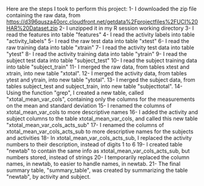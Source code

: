 Here are the steps I took to perform this project:
1- I downloaded the zip file containing the raw data, from https://d396qusza40orc.cloudfront.net/getdata%2Fprojectfiles%2FUCI%20HAR%20Dataset.zip
2- I unzipped it in my R session working directory
3- I read the features into table "features"
4- I read the activity labels into table "activity_labels"
5- I read the raw test data into table "xtest"
6- I read the raw training data into table "xtrain"
7- I read the activity test data into table "ytest"
8- I read the activity training data into table "ytrain"
9- I read the subject test data into table "subject_test"
10- I read the subject training data into table "subject_train"
11- I merged the raw data, from tables xtest and xtrain, into new table "xtotal".
12- I merged the activity data, from tables ytest and ytrain, into new table "ytotal".
13- I merged the subject data, from tables subject_test and subject_train, into new table "subjecttotal".
14- Using the function "grep", I created a new table, called "xtotal_mean_var_cols", containing only the columns for the measurements on the mean and standard deviation
15- I renamed the columns of xtotal_mean_var_cols to more descriptive names
16- I added the activity and subject columns to the table xtotal_mean_var_cols, and called this new table "xtotal_mean_var_cols_acts_sub"
17- I renamed the columns of xtotal_mean_var_cols_acts_sub to more descriptive names for the subjects and activities
18- In xtotal_mean_var_cols_acts_sub, I replaced the activity numbers to their description, instead of digits 1 to 6
19- I created table "newtab" to contain the same info as xtotal_mean_var_cols_acts_sub, but numbers stored, instead of strings
20- I temporarily replaced the column names, in newtab, to easier to handle names, in newtab.
21- The final summary table, "summary_table", was created by summarizing the table "newtab", by activity and subject.
